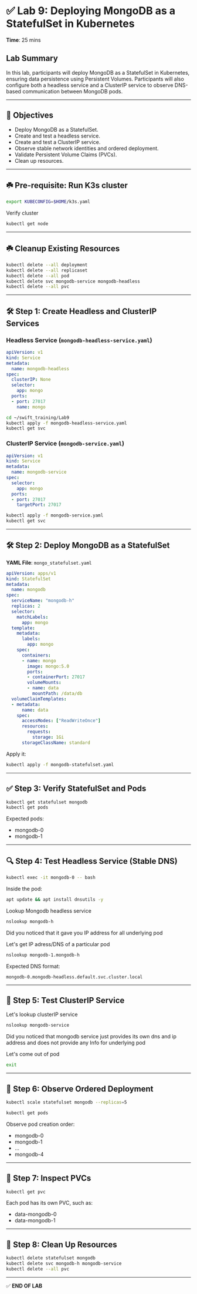 
# ✅ Lab 9: Deploying MongoDB as a StatefulSet in Kubernetes

**Time**: 25 mins

## Lab Summary
In this lab, participants will deploy MongoDB as a StatefulSet in Kubernetes, ensuring data persistence using Persistent Volumes. Participants will also configure both a headless service and a ClusterIP service to observe DNS-based communication between MongoDB pods.

---

## 🎯 Objectives
- Deploy MongoDB as a StatefulSet.
- Create and test a headless service.
- Create and test a ClusterIP service.
- Observe stable network identities and ordered deployment.
- Validate Persistent Volume Claims (PVCs).
- Clean up resources.

---

## ☘️ Pre-requisite: Run K3s cluster

```bash
export KUBECONFIG=$HOME/k3s.yaml
```

Verify cluster

```bash
kubectl get node
```


---

## ☘️ Cleanup Existing Resources

```bash
kubectl delete --all deployment
kubectl delete --all replicaset
kubectl delete --all pod
kubectl delete svc mongodb-service mongodb-headless
kubectl delete --all pvc
```

---

## 🛠️ Step 1: Create Headless and ClusterIP Services

### Headless Service (`mongodb-headless-service.yaml`)
```yaml
apiVersion: v1
kind: Service
metadata:
  name: mongodb-headless
spec:
  clusterIP: None
  selector:
    app: mongo
  ports:
  - port: 27017
    name: mongo
```

```bash
cd ~/swift_training/Lab9
kubectl apply -f mongodb-headless-service.yaml
kubectl get svc
```

### ClusterIP Service (`mongodb-service.yaml`)
```yaml
apiVersion: v1
kind: Service
metadata:
  name: mongodb-service
spec:
  selector:
    app: mongo
  ports:
  - port: 27017
    targetPort: 27017
```

```bash
kubectl apply -f mongodb-service.yaml
kubectl get svc
```

---

## 🛠️ Step 2: Deploy MongoDB as a StatefulSet

**YAML File**: `mongo_statefulset.yaml`

```yaml
apiVersion: apps/v1
kind: StatefulSet
metadata:
  name: mongodb
spec:
  serviceName: "mongodb-h"
  replicas: 2
  selector:
    matchLabels:
      app: mongo
  template:
    metadata:
      labels:
        app: mongo
    spec:
      containers:
      - name: mongo
        image: mongo:5.0
        ports:
        - containerPort: 27017
        volumeMounts:
        - name: data
          mountPath: /data/db
  volumeClaimTemplates:
  - metadata:
      name: data
    spec:
      accessModes: ["ReadWriteOnce"]
      resources:
        requests:
          storage: 1Gi
      storageClassName: standard
```

Apply it:

```bash
kubectl apply -f mongodb-statefulset.yaml
```

---

## ✅ Step 3: Verify StatefulSet and Pods

```bash
kubectl get statefulset mongodb
kubectl get pods
```

Expected pods:
- mongodb-0
- mongodb-1

---

## 🔍 Step 4: Test Headless Service (Stable DNS)

```bash
kubectl exec -it mongodb-0 -- bash
```

Inside the pod:

```bash
apt update && apt install dnsutils -y
```
Lookup Mongodb headless service

```bash
nslookup mongodb-h
```
Did you noticed that it gave you IP address for all underlying pod

Let's get IP adress/DNS of a particular pod

```bash
nslookup mongodb-1.mongodb-h
```


Expected DNS format:
```
mongodb-0.mongodb-headless.default.svc.cluster.local
```

---

## 🔧 Step 5: Test ClusterIP Service

Let's lookup clusterIP service

```bash
nslookup mongodb-service
```

Did you noticed that mongodb service just provides its own dns and ip address and does not provide any Info for underlying pod

Let's come out of pod

```bash
exit
```

---

## 🔄 Step 6: Observe Ordered Deployment

```bash
kubectl scale statefulset mongodb --replicas=5
```

```bash
kubectl get pods
```
Observe pod creation order:
- mongodb-0
- mongodb-1
- ...
- mongodb-4

---

## 🧾 Step 7: Inspect PVCs

```bash
kubectl get pvc
```

Each pod has its own PVC, such as:
- data-mongodb-0
- data-mongodb-1

---

## 🧹 Step 8: Clean Up Resources

```bash
kubectl delete statefulset mongodb
kubectl delete svc mongodb-h mongodb-service
kubectl delete --all pvc
```

---

✅ **END OF LAB**
